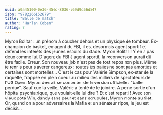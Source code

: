 ```yaml
---
uuid: a0a45100-0e36-454c-8036-c69d9d56d547
isbn: "9782266152679"
title: "Balle de match"
author: "Harlan Coben"
rating: 7
---
```


Myron Bolitar : un prénom à coucher dehors et un physique de tombeur. Ex-champion de basket, ex-agent du FBI, il est désormais agent sportif et défend les intérêts des jeunes espoirs du stade. Myron Bolitar ! Y en a pas deux comme lui. D'agent du FBI à agent sportif, la reconversion aurait dû être facile. Erreur. Son nouveau job n'est pas de tout repos non plus. Même le tennis peut s'avérer dangereux : toutes les balles ne sont pas amorties et certaines sont mortelles… C'est le cas pour Valérie Simpson, ex-star de la raquette, frappée en plein coeur au milieu des milliers de spectateurs de l'US Open. Myron devrait se contenter de la version officielle : "balle perdue". Sauf que la veille, Valérie a tenté de le joindre. A peine sortie d'un hôpital psychiatrique, que voulait-elle lui dire ? Et c'est reparti ! Avec son vieux pote Win, dandy sans peur et sans scrupules, Myron monte au filet. Or, quand on a pour adversaires la Mafia et un sénateur ripou, le jeu est décisif…
